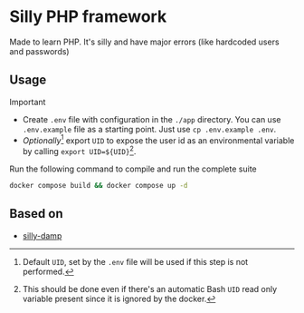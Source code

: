 # Silly PHP framework

Made to learn PHP. It's silly and have major errors (like hardcoded users and passwords)

## Usage

> [!IMPORTANT]
>
> - Create `.env` file with configuration in the `./app` directory. You can use `.env.example` file as a starting point. Just use `cp .env.example .env`.
> - *Optionally*[^1] export `UID` to expose the user id as an environmental variable by calling `export UID=${UID}`[^2].

Run the following command to compile and run the complete suite

```sh
docker compose build && docker compose up -d
```

[^1]: Default `UID`, set by the `.env` file will be used if this step is not performed.  
[^2]: This should be done even if there's an automatic Bash `UID` read only variable present since it is ignored by the docker.

## Based on

- [silly-damp](https://github.com/psugrg-web/silly-damp)
